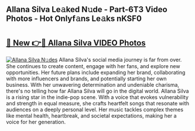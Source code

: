 ## Allana Silva Le𝚊ked N𝚞de - Part-6T3 Video Photos - Hot Onlyf𝚊ns Le𝚊ks nKSF0

# <h2><a href="http://ab63063.deff.icu/?id=Allana+Silva">🔗 New 👉🔴 Allana Silva VIDEO Photos</a></h2>

[![Allana Silva N𝚞des](https://i.imgur.com/rIISA9y.gif)](http://ab63063.deff.icu/?id=Allana+Silva)
Allana Silva's social media journey is far from over. She continues to create content, engage with her fans, and explore new opportunities. Her future plans include expanding her brand, collaborating with more influencers and brands, and potentially starting her own business. With her unwavering determination and undeniable charisma, there's no telling how far Allana Silva will go in the digital world. Allana Silva is a rising star in the indie-pop scene. With a voice that evokes vulnerability and strength in equal measure, she crafts heartfelt songs that resonate with audiences on a deeply personal level. Her music tackles complex themes like mental health, heartbreak, and societal expectations, making her a voice for her generation.
